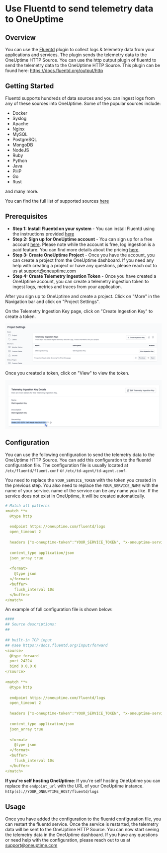 # Use Fluentd to send telemetry data to OneUptime

## Overview

You can use the [Fluentd](https://www.fluentd.org/) plugin to collect logs & telemetry data from your applications and services. The plugin sends the telemetry data to the OneUptime HTTP Source. You can use the http output plugin of fluentd to send the telemetry data to the OneUptime HTTP Source. This plugin can be found here: https://docs.fluentd.org/output/http

## Getting Started

Fluentd supports hundreds of data sources and you can ingest logs from any of these sources into OneUptime. Some of the popular sources include:

- Docker
- Syslog
- Apache
- Nginx
- MySQL
- PostgreSQL
- MongoDB
- NodeJS
- Ruby
- Python
- Java
- PHP
- Go
- Rust 

and many more. 

You can find the full list of supported sources [here](https://www.fluentd.org/datasources)

## Prerequisites

- **Step 1: Install Fluentd on your system** - You can install Fluentd using the instructions provided [here](https://docs.fluentd.org/installation)
- **Step 2: Sign up for OneUptime account** -  You can sign up for a free account [here](https://oneuptime.com). Please note while the account is free, log ingestion is a paid feature. You can find more details about the pricing [here](https://oneuptime.com/pricing).
- **Step 3: Create OneUptime Project** - Once you have the account, you can create a project from the OneUptime dashboard. If you need any help with creating a project or have any questions, please reach out to us at support@oneuptime.com
- **Step 4: Create Telemetry Ingestion Token** - Once you have created a OneUptime account, you can create a telemetry ingestion token to ingest logs, metrics and traces from your application.

After you sign up to OneUptime and create a project. Click on "More" in the Navigation bar and click on "Project Settings".

On the Telemetry Ingestion Key page, click on "Create Ingestion Key" to create a token. 

![Create Service](/docs/static/images/TelemetryIngestionKeys.png)

Once you created a token, click on "View" to view the token.

![View Service](/docs/static/images/TelemetryIngestionKeyView.png)


## Configuration

You can use the following configuration to send the telemetry data to the OneUptime HTTP Source. You can add this configuration to the fluentd configuration file. The configuration file is usually located at `/etc/fluentd/fluent.conf` or `/etc/td-agent/td-agent.conf`. 

You  need to replace the `YOUR_SERVICE_TOKEN` with the token you created in the previous step. You also need to replace the `YOUR_SERVICE_NAME` with the name of your service. name of the service can be any name you like. If the service does not exist in OneUptime, it will be created automatically.

```yaml
# Match all patterns 
<match **>
  @type http

  endpoint https://oneuptime.com/fluentd/logs
  open_timeout 2

  headers {"x-oneuptime-token":"YOUR_SERVICE_TOKEN", "x-oneuptime-service-name":"YOUR_SERVICE_NAME"}

  content_type application/json
  json_array true

  <format>
    @type json
  </format>
  <buffer>
    flush_interval 10s
  </buffer>
</match>
```


An example of full configuration file is shown below:

```yaml
####
## Source descriptions:
##

## built-in TCP input
## @see https://docs.fluentd.org/input/forward
<source>
  @type forward
  port 24224
  bind 0.0.0.0
</source>

<match **>
  @type http

  endpoint https://oneuptime.com/fluentd/logs
  open_timeout 2

  headers {"x-oneuptime-token":"YOUR_SERVICE_TOKEN", "x-oneuptime-service-name":"YOUR_SERVICE_NAME"}

  content_type application/json
  json_array true

  <format>
    @type json
  </format>
  <buffer>
    flush_interval 10s
  </buffer>
</match>
```

**If you're self hosting OneUptime**: If you're self hosting OneUptime you can replace the `endpoint_url` with the URL of your OneUptime instance. `http(s)://YOUR_ONEUPTIME_HOST/fluentd/logs`

## Usage

Once you have added the configuration to the fluentd configuration file, you can restart the fluentd service. Once the service is restarted, the telemetry data will be sent to the OneUptime HTTP Source. You can now start seeing the telemetry data in the OneUptime dashboard. If you have any questions or need help with the configuration, please reach out to us at support@oneuptime.com